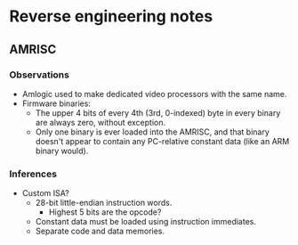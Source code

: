 # Reverse engineering notes


## AMRISC


### Observations

* Amlogic used to make dedicated video processors with the same name.
* Firmware binaries:
  * The upper 4 bits of every 4th (3rd, 0-indexed) byte in every binary are
    always zero, without exception.
  * Only one binary is ever loaded into the AMRISC, and that binary doesn't
    appear to contain any PC-relative constant data (like an ARM binary would).


### Inferences

* Custom ISA?
  * 28-bit little-endian instruction words.
    * Highest 5 bits are the opcode?
  * Constant data must be loaded using instruction immediates.
  * Separate code and data memories.

